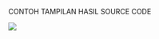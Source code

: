 CONTOH TAMPILAN HASIL SOURCE CODE

<a href='https://raw.githubusercontent.com/satriabot99/.github/main/profile/satriabot99.png'><img src='https://telegra.ph/file/4caa28bb626dbaf31abda.jpg' type='image'></a>
